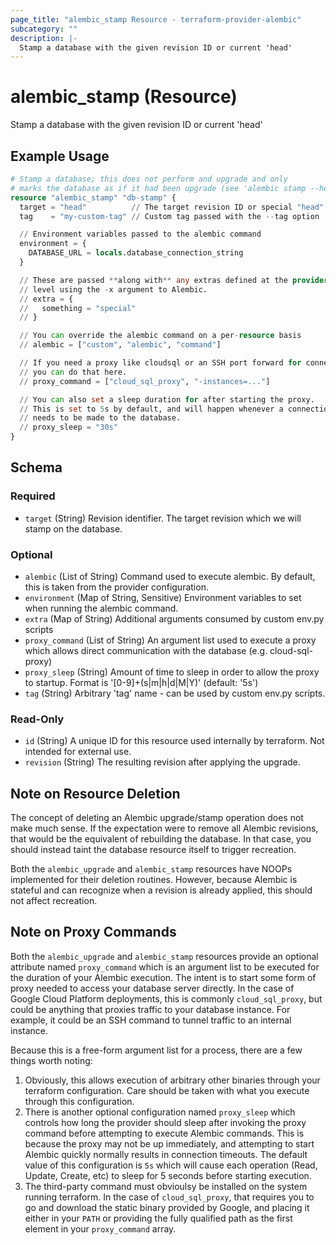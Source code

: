```yaml
---
page_title: "alembic_stamp Resource - terraform-provider-alembic"
subcategory: ""
description: |-
  Stamp a database with the given revision ID or current 'head'
---
```


# alembic_stamp (Resource)

Stamp a database with the given revision ID or current 'head'

## Example Usage

```terraform
# Stamp a database; this does not perform and upgrade and only
# marks the database as if it had been upgrade (see 'alembic stamp --help')
resource "alembic_stamp" "db-stamp" {
  target = "head"          // The target revision ID or special "head" value
  tag    = "my-custom-tag" // Custom tag passed with the --tag option

  // Environment variables passed to the alembic command
  environment = {
    DATABASE_URL = locals.database_connection_string
  }

  // These are passed **along with** any extras defined at the provider
  // level using the -x argument to Alembic.
  // extra = {
  //   something = "special"
  // }

  // You can override the alembic command on a per-resource basis
  // alembic = ["custom", "alembic", "command"]

  // If you need a proxy like cloudsql or an SSH port forward for connecting,
  // you can do that here.
  // proxy_command = ["cloud_sql_proxy", "-instances=..."]

  // You can also set a sleep duration for after starting the proxy.
  // This is set to 5s by default, and will happen whenever a connection
  // needs to be made to the database.
  // proxy_sleep = "30s"
}
```

<!-- schema generated by tfplugindocs -->
## Schema

### Required

- `target` (String) Revision identifier. The target revision which we will stamp on the database.

### Optional

- `alembic` (List of String) Command used to execute alembic. By default, this is taken from the provider configuration.
- `environment` (Map of String, Sensitive) Environment variables to set when running the alembic command.
- `extra` (Map of String) Additional arguments consumed by custom env.py scripts
- `proxy_command` (List of String) An argument list used to execute a proxy which allows direct communication with the database (e.g. cloud-sql-proxy)
- `proxy_sleep` (String) Amount of time to sleep in order to allow the proxy to startup. Format is '[0-9]+(s|m|h|d|M|Y)' (default: '5s')
- `tag` (String) Arbitrary 'tag' name - can be used by custom env.py scripts.

### Read-Only

- `id` (String) A unique ID for this resource used internally by terraform. Not intended for external use.
- `revision` (String) The resulting revision after applying the upgrade.

## Note on Resource Deletion

The concept of deleting an Alembic upgrade/stamp operation does not make
much sense. If the expectation were to remove all Alembic revisions, that
would be the equivalent of rebuilding the database. In that case, you
should instead taint the database resource itself to trigger recreation.

Both the `alembic_upgrade` and `alembic_stamp` resources have NOOPs
implemented for their deletion routines. However, because Alembic is
stateful and can recognize when a revision is already applied, this
should not affect recreation.

## Note on Proxy Commands

Both the `alembic_upgrade` and `alembic_stamp` resources provide an optional
attribute named `proxy_command` which is an argument list to be executed
for the duration of your Alembic execution. The intent is to start some
form of proxy needed to access your database server directly. In the case
of Google Cloud Platform deployments, this is commonly `cloud_sql_proxy`,
but could be anything that proxies traffic to your database instance. For
example, it could be an SSH command to tunnel traffic to an internal instance.

Because this is a free-form argument list for a process, there are a few
things worth noting:

1. Obviously, this allows execution of arbitrary other binaries through
   your terraform configuration. Care should be taken with what you
   execute through this configuration.
2. There is another optional configuration named `proxy_sleep` which
   controls how long the provider should sleep after invoking the proxy
   command before attempting to execute Alembic commands. This is because
   the proxy may not be up immediately, and attempting to start Alembic
   quickly normally results in connection timeouts. The default value
   of this configuration is `5s` which will cause each operation
   (Read, Update, Create, etc) to sleep for 5 seconds before starting
   execution.
3. The third-party command must obvioulsy be installed on the system
   running terraform. In the case of `cloud_sql_proxy`, that requires
   you to go and download the static binary provided by Google, and
   placing it either in your `PATH` or providing the fully qualified
   path as the first element in your `proxy_command` array.
